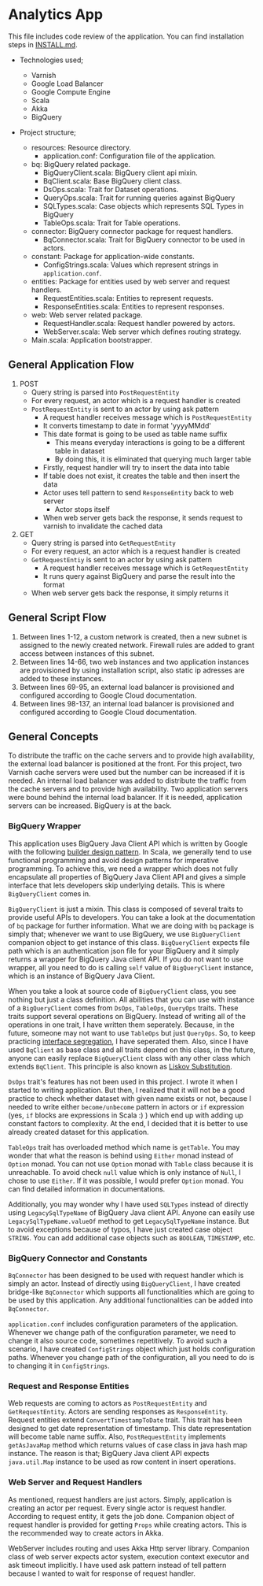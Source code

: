 # Analytics App

This file includes code review of the application. You can find installation steps in [INSTALL.md](https://github.com/ulubeyn/AnalyticsApp/blob/master/INSTALL.md).

- Technologies used;
    * Varnish
    * Google Load Balancer
    * Google Compute Engine
    * Scala
    * Akka
    * BigQuery

- Project structure;
    * resources: Resource directory.
        * application.conf: Configuration file of the application.
    * bq: BigQuery related package.
        * BigQueryClient.scala: BigQuery client api mixin.
        * BqClient.scala: Base BigQuery client class.
        * DsOps.scala: Trait for Dataset operations.
        * QueryOps.scala: Trait for running queries against BigQuery
        * SQLTypes.scala: Case objects which represents SQL Types in BigQuery
        * TableOps.scala: Trait for Table operations.
    * connector: BigQuery connector package for request handlers.
        * BqConnector.scala: Trait for BigQuery connector to be used in actors.
    * constant: Package for application-wide constants.
        * ConfigStrings.scala: Values which represent strings in `application.conf`.
    * entities: Package for entities used by web server and request handlers.
        * RequestEntities.scala: Entities to represent requests.
        * ResponseEntities.scala: Entities to represent responses.
    * web: Web server related package.
        * RequestHandler.scala: Request handler powered by actors.
        * WebServer.scala: Web server which defines routing strategy.
    * Main.scala: Application bootstrapper.

## General Application Flow

1. POST
    * Query string is parsed into `PostRequestEntity`
    * For every request, an actor which is a request handler is created
    * `PostRequestEntity` is sent to an actor by using ask pattern
        * A request handler receives message which is `PostRequestEntity`
        * It converts timestamp to date in format 'yyyyMMdd'
        * This date format is going to be used as table name suffix
            * This means everyday interactions is going to be a different table in dataset
            * By doing this, it is eliminated that querying much larger table
        * Firstly, request handler will try to insert the data into table
        * If table does not exist, it creates the table and then insert the data
        * Actor uses tell pattern to send `ResponseEntity` back to web server
            * Actor stops itself
        * When web server gets back the response, it sends request to varnish to invalidate the cached data
2. GET
    * Query string is parsed into `GetRequestEntity`
    * For every request, an actor which is a request handler is created
    * `GetRequestEntiy` is sent to an actor by using ask pattern
        * A request handler receives message which is `GetRequestEntity`
        * It runs query against BigQuery and parse the result into the format
    * When web server gets back the response, it simply returns it

## General Script Flow

1. Between lines 1-12, a custom network is created, then a new subnet is assigned to the newly created network. Firewall rules are added to grant access between instances of this subnet.
2. Between lines 14-66, two web instances and two application instances are provisioned by using installation script, also static ip adresses are added to these instances.
3. Between lines 69-95, an external load balancer is provisioned and configured according to Google Cloud documentation.
4. Between lines 98-137, an internal load balancer is provisioned and configured according to Google Cloud documentation.

## General Concepts

To distribute the traffic on the cache servers and to provide high availability, the external load balancer is positioned at the front. For this project, two Varnish cache servers were used but the number can be increased if it is needed. An internal load balancer was added to distribute the traffic from the cache servers and to provide high availability. Two application servers were bound behind the internal load balancer. If it is needed, application servers can be increased. BigQuery is at the back.

### BigQuery Wrapper

This application uses BigQuery Java Client API which is written by Google with the following [builder design pattern](https://www.tutorialspoint.com/design_pattern/builder_pattern.htm). In Scala, we generally tend to use functional programming and avoid design patterns for imperative programming. To achieve this, we need a wrapper which does not fully encapsulate all properties of BigQuery Java Client API and gives a simple interface that lets developers skip underlying details. This is where `BigQueryClient` comes in.

`BigQueryClient` is just a mixin. This class is composed of several traits to provide useful APIs to developers. You can take a look at the documentation of `bq` package for further information. What we are doing with `bq` package is simply that; whenever we want to use BigQuery, we use `BigQueryClient` companion object to get instance of this class. `BigQueryClient` expects file path which is an authentication json file for your BigQuery and it simply returns a wrapper for BigQuery Java client API. If you do not want to use wrapper, all you need to do is calling `self` value of `BigQueryClient` instance, which is an instance of BigQuery Java Client.

When you take a look at source code of `BigQueryClient` class, you see nothing but just a class definition. All abilities that you can use with instance of a `BigQueryClient` comes from `DsOps`, `TableOps`, `QueryOps` traits. These traits support several operations on BigQuery. Instead of writing all of the operations in one trait, I have written them seperately. Because, in the future, someone may not want to use `TableOps` but just `QueryOps`. So, to keep practicing [interface segregation](https://en.wikipedia.org/wiki/Interface_segregation_principle), I have seperated them. Also, since I have used `BqClient` as base class and all traits depend on this class, in the future, anyone can easily replace `BigQueryClient` class with any other class which extends `BqClient`. This principle is also known as [Liskov Substitution](https://en.wikipedia.org/wiki/Liskov_substitution_principle).

`DsOps` trait's features has not been used in this project. I wrote it when I started to writing application. But then, I realized that it will not be a good practice to check whether dataset with given name exists or not, because I needed to write either `become/unbecome` pattern in actors or `if` expression (yes, `if` blocks are expressions in Scala :) ) which end up with adding up constant factors to complexity. At the end, I decided that it is better to use already created dataset for this application.

`TableOps` trait has overloaded method which name is `getTable`. You may wonder that what the reason is behind using `Either` monad instead of `Option` monad. You can not use `Option` monad with `Table` class because it is unreachable. To avoid check `null` value which is only instance of `Null`, I chose to use `Either`. If it was possible, I would prefer `Option` monad. You can find detailed information in documentations.

Additionally, you may wonder why I have used `SQLTypes` instead of directly using `LegacySqlTypeName` of BigQuery Java client API. Anyone can easily use `LegacySqlTypeName.valueOf` method to get `LegacySqlTypeName` instance. But to avoid exceptions because of typos, I have just created case object `STRING`. You can add additional case objects such as `BOOLEAN`, `TIMESTAMP`, etc.

### BigQuery Connector and Constants

`BqConnector` has been designed to be used with request handler which is simply an actor. Instead of directly using `BigQueryClient`, I have created bridge-like `BqConnector` which supports all functionalities which are going to be used by this application. Any additional functionalities can be added into `BqConnector`.

`application.conf` includes configuration parameters of the application. Whenever we change path of the configuration parameter, we need to change it also source code, sometimes repetitively. To avoid such a scenario, I have created `ConfigStrings` object which just holds configuration paths. Whenever you change path of the configuration, all you need to do is to changing it in `ConfigStrings`.

### Request and Response Entities

Web requests are coming to actors as `PostRequestEntity` and `GetRequestEntity`. Actors are sending responses as `ResponseEntity`. Request entities extend `ConvertTimestampToDate` trait. This trait has been designed to get date representation of timestamp. This date representation will become table name suffix. Also, `PostRequestEntity` implements `getAsJavaMap` method which returns values of case class in java hash map instance. The reason is that; BigQuery Java client API expects `java.util.Map` instance to be used as row content in insert operations.

### Web Server and Request Handlers

As mentioned, request handlers are just actors. Simply, application is creating an actor per request. Every single actor is request handler. According to request entity, it gets the job done. Companion object of request handler is provided for getting `Props` while creating actors. This is the recommended way to create actors in Akka.

WebServer includes routing and uses Akka Http server library. Companion class of web server expects actor system, execution context executor and ask timeout implicitly. I have used ask pattern instead of tell pattern because I wanted to wait for response of request handler.
